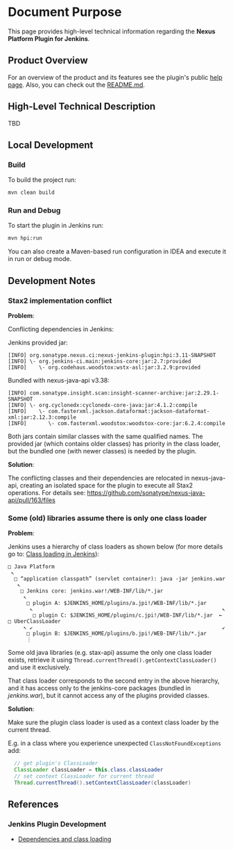 <!--

    Copyright (c) 2016-present Sonatype, Inc. All rights reserved.

    This program is licensed to you under the Apache License Version 2.0,
    and you may not use this file except in compliance with the Apache License Version 2.0.
    You may obtain a copy of the Apache License Version 2.0 at http://www.apache.org/licenses/LICENSE-2.0.

    Unless required by applicable law or agreed to in writing,
    software distributed under the Apache License Version 2.0 is distributed on an
    "AS IS" BASIS, WITHOUT WARRANTIES OR CONDITIONS OF ANY KIND, either express or implied.
    See the Apache License Version 2.0 for the specific language governing permissions and limitations there under.

-->

# Document Purpose

This page provides high-level technical information regarding the **Nexus Platform Plugin for Jenkins**.


## Product Overview

For an overview of the product and its features see the plugin's public [help page][1]. 
Also, you can check out the [README.md](../README.md).


## High-Level Technical Description

TBD


## Local Development

### Build

To build the project run:
```bash
mvn clean build
```

### Run and Debug

To start the plugin in Jenkins run:
```bash
mvn hpi:run
```

You can also create a Maven-based run configuration in IDEA and execute it in run or debug mode.

## Development Notes

### Stax2 implementation conflict

**Problem**:

Conflicting dependencies in Jenkins:

Jenkins provided jar:
```
[INFO] org.sonatype.nexus.ci:nexus-jenkins-plugin:hpi:3.11-SNAPSHOT
[INFO] \- org.jenkins-ci.main:jenkins-core:jar:2.7:provided
[INFO]    \- org.codehaus.woodstox:wstx-asl:jar:3.2.9:provided
```

Bundled with nexus-java-api v3.38:
```
[INFO] com.sonatype.insight.scan:insight-scanner-archive:jar:2.29.1-SNAPSHOT
[INFO] \- org.cyclonedx:cyclonedx-core-java:jar:4.1.2:compile
[INFO]    \- com.fasterxml.jackson.dataformat:jackson-dataformat-xml:jar:2.12.3:compile
[INFO]       \- com.fasterxml.woodstox:woodstox-core:jar:6.2.4:compile
```

Both jars contain similar classes with the same qualified names. The provided jar (which contains older classes) has 
priority in the class loader, but the bundled one (with newer classes) is needed by the plugin.

**Solution**:

The conflicting classes and their dependencies are relocated in nexus-java-api, creating an isolated space for the 
plugin to execute all Stax2 operations. For details see: https://github.com/sonatype/nexus-java-api/pull/163/files


### Some (old) libraries assume there is only one class loader

**Problem**:

Jenkins uses a hierarchy of class loaders as shown below (for more details go to: [Class loading in Jenkins][2]):
```
□ Java Platform
 ↖
  □ “application classpath” (servlet container): java -jar jenkins.war
   ↖
    □ Jenkins core: jenkins.war!/WEB-INF/lib/*.jar
     ↖
      □ plugin A: $JENKINS_HOME/plugins/a.jpi!/WEB-INF/lib/*.jar
       ↖                                                             ↖
        □ plugin C: $JENKINS_HOME/plugins/c.jpi!/WEB-INF/lib/*.jar  ← □ UberClassLoader
     ↖ ↙                                                             ↙
      □ plugin B: $JENKINS_HOME/plugins/b.jpi!/WEB-INF/lib/*.jar
      ⋮
```

Some old java libraries (e.g. stax-api) assume the only one class loader exists, retrieve it using 
`Thread.currentThread().getContextClassLoader()` and use it exclusively. 

That class loader corresponds to the second entry in the above hierarchy, and it has access only to the 
jenkins-core packages (bundled in _jenkins.war_), but it cannot access any of the plugins provided classes.  

**Solution**:

Make sure the plugin class loader is used as a context class loader by the current thread.

E.g. in a class where you experience unexpected `ClassNotFoundExceptions` add:
```java  
  // get plugin's ClassLoader
  ClassLoader classLoader = this.class.classLoader
  // set context ClassLoader for current thread
  Thread.currentThread().setContextClassLoader(classLoader)
```


## References

### Jenkins Plugin Development

- [Dependencies and class loading][2]


[1]: https://help.sonatype.com/integrations/nexus-and-continuous-integration/nexus-platform-plugin-for-jenkins
[2]: https://www.jenkins.io/doc/developer/plugin-development/dependencies-and-class-loading/
